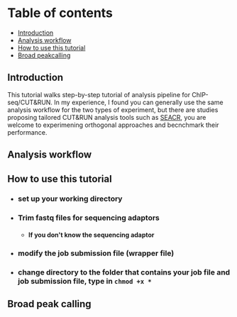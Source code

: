# Table of contents <br>
 - [Introduction](#introduction)
 - [Analysis workflow](#analysis_workflow)
 - [How to use this tutorial](#how_to_use_this_tutorial)
 - [Broad peakcalling](#broad_peakcalling)

## Introduction <br>
This tutorial walks step-by-step tutorial of analysis pipeline for ChIP-seq/CUT&RUN. In my experience, I found you can generally use the same analysis workflow for the two types of experiment, but there are studies proposing tailored CUT&RUN analysis tools such as [SEACR](https://epigeneticsandchromatin.biomedcentral.com/articles/10.1186/s13072-019-0287-4), you are welcome to experimening orthogonal approaches and becnchmark their performance. 

## Analysis workflow

## How to use this tutorial
* ### set up your working directory
* ### Trim fastq files for sequencing adaptors
  * #### If you don't know the sequencing adaptor 
* ### modify the job submission file (wrapper file)
* ### change directory to the folder that contains your job file and job submission file, type in ``` chmod +x * ```
## Broad peak calling



